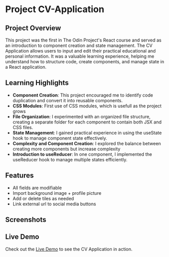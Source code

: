 # Project CV-Application

## Project Overview
This project was the first in The Odin Project's React course and served as an introduction to component creation and state management. The CV Application allows users to input and edit their practical educational and personal information. It was a valuable learning experience, helping me understand how to structure code, create components, and manage state in a React application.

## Learning Highlights
- **Component Creation**: This project encouraged me to identify code duplication and convert it into reusable components.
- **CSS Modules**: First use of CSS modules, which is usefull as the project grows
- **File Organization**: I experimented with an organized file structure, creating a separate folder for each component to contain both JSX and CSS files.
- **State Management**: I gained practical experience in using the useState hook to manage component state effectively.
- **Complexity and Component Creation**: I explored the balance between creating more components but increase complexity
- **Introduction to useReducer**: In one component, I implemented the useReducer hook to manage multiple states efficiently.

## Features
- All fields are modifiable
- Import background image + profile picture
- Add or delete tiles as needed
- Link external url to social media buttons

## Screenshots


## Live Demo
Check out the [Live Demo](https://bejewelled-ganache-eead98.netlify.app) to see the CV Application in action.
